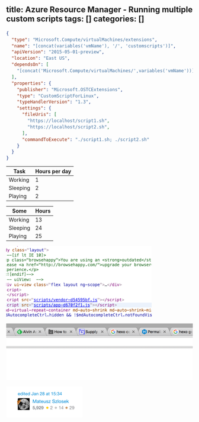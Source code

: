 title: Azure Resource Manager - Running multiple custom scripts
tags: []
categories: []
---

```json
{
  "type": "Microsoft.Compute/virtualMachines/extensions",
  "name": "[concat(variables('vmName'), '/', 'customscripts')]",
  "apiVersion": "2015-05-01-preview",
  "location": "East US",
  "dependsOn": [
    "[concat('Microsoft.Compute/virtualMachines/',variables('vmName'))]"
  ],
  "properties": {
    "publisher": "Microsoft.OSTCExtensions",
    "type": "CustomScriptForLinux",
    "typeHandlerVersion": "1.3",
    "settings": {
      "fileUris": [
        "https://localhost/script1.sh",
        "https://localhost/script2.sh",
      ],
      "commandToExecute": "./script1.sh; ./script2.sh"
    }
  }
}
```

<chart type="BarChart" 
       options="{'vAxis':{'title':'Year'},'legend':{'position':'bottom'}, 'height':'300'}">
  <div></div>
</chart>

|Task|Hours per day|
|-|-|
|Working|1|
|Sleeping|2|
|Playing|2|

<chart type="LineChart" 
       options="{'vAxis':{'title':'Year'},'legend':{'position':'bottom'}, 'height':'300'}">
  <div></div>
</chart>

|Some|Hours|
|-|-|
|Working|13|
|Sleeping|24|
|Playing|25|

![image](/blog/images/1451257314626.png)

![image](/blog/images/1451257409924.png)

![image](/blog/images/1451257654360.png)